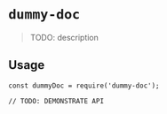 # `dummy-doc`

> TODO: description

## Usage

```
const dummyDoc = require('dummy-doc');

// TODO: DEMONSTRATE API
```
